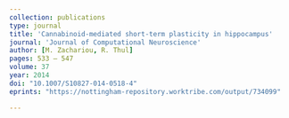 ```yaml
---
collection: publications
type: journal
title: 'Cannabinoid-mediated short-term plasticity in hippocampus'
journal: 'Journal of Computational Neuroscience'
author: [M. Zachariou, R. Thul]
pages: 533 – 547
volume: 37
year: 2014
doi: "10.1007/S10827-014-0518-4"
eprints: "https://nottingham-repository.worktribe.com/output/734099"

---
```

